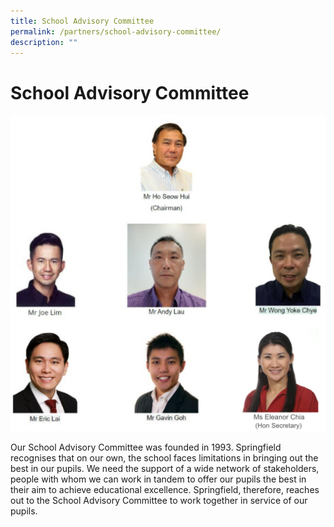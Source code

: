 ```yaml
---
title: School Advisory Committee
permalink: /partners/school-advisory-committee/
description: ""
---
```

# **School Advisory Committee**

![](/images/img_6626.JPG)

Our School Advisory Committee was founded in 1993. Springfield recognises that on our own, the school faces limitations in bringing out the best in our pupils. We need the support of a wide network of stakeholders, people with whom we can work in tandem to offer our pupils the best in their aim to achieve educational excellence. Springfield, therefore, reaches out to the School Advisory Committee to work together in service of our pupils.